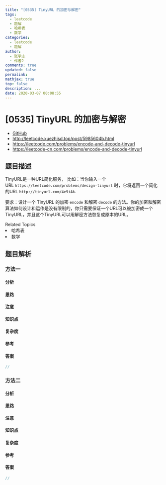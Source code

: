 ```yaml
---
title: "[0535] TinyURL 的加密与解密"
tags:
  - leetcode
  - 题解
  - 哈希表
  - 数学
categories:
  - leetcode
  - 题解
author:
  - 张学志
  - 作者2
comments: true
updated: false
permalink:
mathjax: true
top: false
description: ...
date: 2020-03-07 00:08:55
---
```



# [0535] TinyURL 的加密与解密
* [GitHub](https://github.com/algoboy101/LeetCodeCrowdsource/tree/master/_posts/QA/%5B0535%5D%20TinyURL%20%E7%9A%84%E5%8A%A0%E5%AF%86%E4%B8%8E%E8%A7%A3%E5%AF%86.md)
* http://leetcode.xuezhisd.top/post/5985604b.html
* https://leetcode.com/problems/encode-and-decode-tinyurl
* https://leetcode-cn.com/problems/encode-and-decode-tinyurl


## 题目描述

<p>TinyURL是一种URL简化服务， 比如：当你输入一个URL&nbsp;<code>https://leetcode.com/problems/design-tinyurl</code>&nbsp;时，它将返回一个简化的URL&nbsp;<code>http://tinyurl.com/4e9iAk</code>.</p>

<p>要求：设计一个 TinyURL 的加密&nbsp;<code>encode</code>&nbsp;和解密&nbsp;<code>decode</code>&nbsp;的方法。你的加密和解密算法如何设计和运作是没有限制的，你只需要保证一个URL可以被加密成一个TinyURL，并且这个TinyURL可以用解密方法恢复成原本的URL。</p>
<div><div>Related Topics</div><div><li>哈希表</li><li>数学</li></div></div>


## 题目解析


### 方法一

#### 分析

#### 思路

#### 注意

#### 知识点

#### 复杂度

#### 参考

#### 答案

```cpp
//
```


### 方法二

#### 分析

#### 思路

#### 注意

#### 知识点

#### 复杂度

#### 参考

#### 答案

```cpp
//
```


